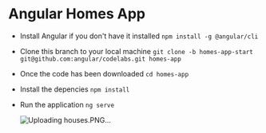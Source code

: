 # Angular Homes App
- Install Angular if you don't have it installed
  `npm install -g @angular/cli`

- Clone this branch to your local machine
  `git clone -b homes-app-start git@github.com:angular/codelabs.git homes-app`

- Once the code has been downloaded
  `cd homes-app`

- Install the depencies
  `npm install` 

- Run the application 
  `ng serve`

  ![Uploading houses.PNG…]()
